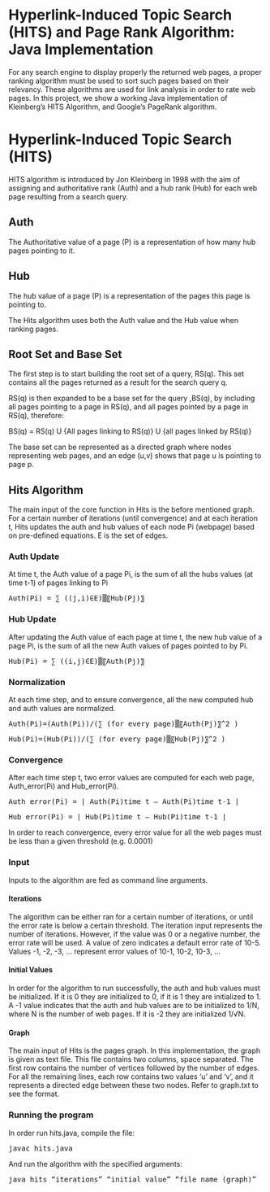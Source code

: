 # Hyperlink-Induced Topic Search (HITS) and Page Rank Algorithm: Java Implementation
For any search engine to display properly the returned web pages, a proper ranking algorithm must be used to sort such pages based on their relevancy.
These algorithms are used for link analysis in order to rate web pages. In this project, we show a working Java implementation of Kleinberg’s HITS Algorithm, and Google’s PageRank algorithm.
# Hyperlink-Induced Topic Search (HITS)
HITS algorithm is introduced by Jon Kleinberg in 1998 with the aim of assigning and authoritative rank (Auth) and a hub rank (Hub) for each web page resulting from a search query.
## Auth
The Authoritative value of a page (P) is a representation of how many hub pages pointing to it.
## Hub
The hub value of a page (P) is a representation of the pages this page is pointing to.

The Hits algorithm uses both the Auth value and the Hub value when ranking pages.
## Root Set and Base Set
The first step is to start  building the root set of a query, RS(q). This set contains all the pages returned as a result for the search query q. 

RS(q) is then expanded to be a base set for the query ,BS(q),  by including all pages pointing to a page in RS(q), and all pages pointed by a page in RS(q), therefore:

BS(q) = RS(q) U {All pages linking to RS(q)} U {all pages linked by RS(q)}

The base set can be represented as a directed graph where nodes representing web pages, and an edge (u,v) shows that page u is pointing to page p.
## Hits Algorithm
The main input of the core function in Hits is the before mentioned graph. For a certain number of iterations (until convergence) and at each iteration t, Hits updates the auth and hub values of each node Pi (webpage) based on pre-defined equations. E is the set of edges.
### Auth Update
At time t, the Auth value of a page Pi, is the sum of all the hubs values (at time t-1) of pages linking to Pi

<pre>
Auth(Pi) = ∑_((j,i)∈E)▒〖Hub(Pj)〗
</pre>

### Hub Update
After updating the Auth value of each page at time t, the new hub value of a page Pi, is the sum of all the new Auth values of pages pointed to by Pi.
<pre>
Hub(Pi) = ∑_((i,j)∈E)▒〖Auth(Pj)〗
</pre>

### Normalization
At each time step, and to ensure convergence, all the new computed hub and auth values are normalized.
  <pre>
Auth(Pi)=(Auth(Pi))/(∑_(for every page)▒〖Auth(Pj)〗^2 )  </pre>
<pre>
Hub(Pi)=(Hub(Pi))/(∑_(for every page)▒〖Hub(Pj)〗^2 )</pre>
### Convergence
After each time step t, two error values are computed for each web page, Auth_error(Pi) and Hub_error(Pi).
<pre>
Auth_error(Pi) = | Auth(Pi)time t – Auth(Pi)time t-1 |</pre>
<pre>
Hub_error(Pi) = | Hub(Pi)time t – Hub(Pi)time t-1 |</pre>
In order to reach convergence, every error value for all the web pages must be less than a given threshold (e.g. 0.0001)
### Input
Inputs to the algorithm are fed as command line arguments.
#### Iterations
The algorithm can be either ran for a certain number of iterations, or until the error rate is below a certain threshold. The iteration input represents the number of iterations. However, if the value was 0 or a negative number, the error rate will be used. A value of zero indicates a default error rate of 10-5. Values -1, -2, -3, … represent error values of 10-1, 10-2, 10-3, …
#### Initial Values
In order for the algorithm to run successfully, the auth and hub values must be initialized. If it is 0 they are initialized to 0, if it is 1 they are initialized to 1. A -1 value  indicates that the auth and hub values are to be initialized to 1/N, where N is the number of web pages. If it is -2 they are initialized 1/√N.
#### Graph
The main input of Hits is the pages graph. In this implementation, the graph is given as text file. This file contains two columns, space separated. The first row contains the number of vertices followed by the number of edges. For all the remaining lines, each row contains two values ‘u’ and ‘v’, and it represents a directed edge between these two nodes. Refer to graph.txt to see the format.
### Running the program
In order run hits.java, compile the file:
  <pre>
javac hits.java
</pre>
And run the algorithm with the specified arguments:
  <pre>
java hits “iterations” “initial value” “file name (graph)”
</pre>
